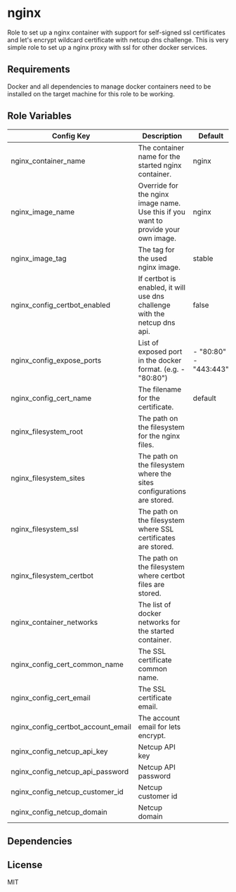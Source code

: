 nginx
=========

Role to set up a nginx container with support for self-signed ssl certificates and let's encrypt wildcard certificate with netcup dns challenge.
This is very simple role to set up a nginx proxy with ssl for other docker services.

Requirements
------------

Docker and all dependencies to manage docker containers need to be installed on the target machine for this role to be working.

Role Variables
--------------

| Config Key                         | Description                                                                        | Default                   |
|------------------------------------|------------------------------------------------------------------------------------|---------------------------|
| nginx_container_name               | The container name for the started nginx container.                                | nginx                     |
| nginx_image_name                   | Override for the nginx image name. Use this if you want to provide your own image. | nginx                     |
| nginx_image_tag                    | The tag for the used nginx image.                                                  | stable                    |
| nginx_config_certbot_enabled       | If certbot is enabled, it will use dns challenge with the netcup dns api.          | false                     |
| nginx_config_expose_ports          | List of exposed port in the docker format. (e.g. - "80:80")                        | - "80:80"<br/>- "443:443" |
| nginx_config_cert_name             | The filename for the certificate.                                                  | default                   |
| nginx_filesystem_root              | The path on the filesystem for the nginx files.                                    |                           |
| nginx_filesystem_sites             | The path on the filesystem where the sites configurations are stored.              |                           |
| nginx_filesystem_ssl               | The path on the filesystem where SSL certificates are stored.                      |                           |
| nginx_filesystem_certbot           | The path on the filesystem where certbot files are stored.                         |                           |
| nginx_container_networks           | The list of docker networks for the started container.                             |                           |
| nginx_config_cert_common_name      | The SSL certificate common name.                                                   |                           |
| nginx_config_cert_email            | The SSL certificate email.                                                         |                           |
| nginx_config_certbot_account_email | The account email for lets encrypt.                                                |                           |
| nginx_config_netcup_api_key        | Netcup API key                                                                     |                           |
| nginx_config_netcup_api_password   | Netcup API password                                                                |                           |
| nginx_config_netcup_customer_id    | Netcup customer id                                                                 |                           |
| nginx_config_netcup_domain         | Netcup domain                                                                      |                           |

Dependencies
------------

License
-------

MIT
